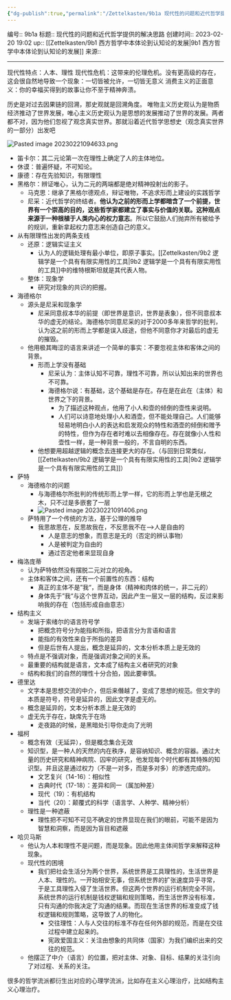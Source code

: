 ```yaml
---
{"dg-publish":true,"permalink":"/Zettelkasten/9b1a 现代性的问题和近代哲学提供的解决思路/","dgPassFrontmatter":true}
---
```


编号:: 9b1a
标题:: 现代性的问题和近代哲学提供的解决思路
创建时间:: 2023-02-20 19:02
up:: [[Zettelkasten/9b1 西方哲学中本体论到认知论的发展\|9b1 西方哲学中本体论到认知论的发展]]
来源:: 

---
现代性特点：人本、理性
现代性危机：这带来的伦理危机。没有更高级的存在，这会很自然地导致一个现象：一切皆被允许，一切皆无意义
消费主义的正面意义：你的幸福买得到的故事让你不至于精神奔溃。

历史是对过去因果链的回溯，那史观就是回溯角度。
唯物主义历史观认为是物质经济推动了世界发展，唯心主义历史观认为是思想的发展推动了世界的发展。两者都不对，因为他们忽视了观念真实世界。那就沿着近代哲学思想史（观念真实世界的一部分）出发吧


![Pasted image 20230221094633.png](/img/user/attachment/Pasted%20image%2020230221094633.png)

- 笛卡尔：其二元论第一次在理性上确定了人的主体地位。
- 休谟：普遍怀疑，不可知论。
- 康德：存在先验知识，有限理性
- 黑格尔：辨证唯心，认为二元的两端都是绝对精神投射出的影子。
	- 马克思：继承了黑格尔德观点，辩证唯物，不追求形而上建设的实践哲学
	- 尼采：近代哲学的终结者。**他认为之前的形而上学都暗含了一个前提，世界有一个崇高的目的，这些哲学家都建立了事实与价值的关联。这种观点来源于一种根植于人类内心的权力意志**。所以它鼓励人们抛弃所有被给予的规训，重新拿起权力意志来创造自己的意义。
- 从有限理性出发的两条支线
	- 还原：逻辑实证主义
		- 认为人的逻辑处理有最小单位，即原子事实。[[Zettelkasten/9b2 逻辑学是一个具有有限实用性的工具\|9b2 逻辑学是一个具有有限实用性的工具]]中的维特根斯坦就是其代表人物。
	- 整体：现象学
		- 研究对现象的共识的把握。
- 海德格尔
	- 源头是尼采和现象学
		- 尼采同意叔本华的前提（即世界是意识，世界是表象），但不同意叔本华的虚无的结论。海德格尔同意尼采的对于2000多年来哲学的批判，认为这之前的形而上学都是误入歧途，但他不同意你才对最后的虚无的摧毁。
	- 他用极其晦涩的语言来讲述一个简单的事实：不要忽视主体和客体之间的背景。
		- 形而上学没有基础
			- 尼采认为：主体认知不可靠，理性不可靠，所以认知出来的世界也不可靠。
			- 海德格尔说：有基础，这个基础是存在。存在是在此在（主体）和世界之下的背景。
				- 为了描述这种观点，他用了小人和壶的倾倒的壶性来说明。
				- 人们可以诗意地处理小人和酒壶，但不能处理自己。人们能够轻易地明白小人的表达和启发观众的特性和酒壶的倾倒和赠予的特性，但作为存在者时难以去相像存在。存在就像小人性和壶性一样，是一种背景一般的，不言自明的东西。
		- 他想要用超越逻辑的概念去连接更大的存在。（与回到日常类似，[[Zettelkasten/9b2 逻辑学是一个具有有限实用性的工具\|9b2 逻辑学是一个具有有限实用性的工具]]）
- 萨特
	- 海德格尔的问题
		- 与海德格尔所批判的传统形而上学一样，它的形而上学也是无根之木，只不过是多嵌套了一层
		- ![Pasted image 20230221091406.png](/img/user/attachment/Pasted%20image%2020230221091406.png)
	- 萨特用了一个传统的方法，基于公理的推导
		- 我思故思在，反思故我在，不反思我不在-->人是自由的
			- 人是意志的想象，而意志是无的（否定的辨认事物）
			- 人是被判定为自由的
			- 通过否定他者来显现自身
- 梅洛庞蒂
	- 认为萨特依然没有摆脱二元对立的视角。
	- 主体和客体之间，还有一个前置性的东西：结构
		- 真正的主体不是”我“，而是身体（精神和肉体的统一，非二元的）
		- 身体先于”我“与这个世界互动，因此产生一层又一层的结构，反过来影响我的存在（包括形成自由意志）
- 结构主义
	- 发端于索绪尔的语言符号学
		- 把概念符号分为能指和所指，把语言分为言语和语言
		- 能指的有效性来自于所指的差异
		- 但是后世有人提出，概念是延异的，文本分析本质上是无效的
	- 特点是不强调对象，而是强调对象之间的关系。
	- 最重要的结构就是语言，文本成了结构主义者研究的对象
	- 结构和我们的自然的理性十分合拍，因此要审慎。
- 德里达
	- 文字本是思想交流的中介，但后来僭越了，变成了思想的规范。但文字的本质是符号，符号是延异的，因此文字是虚无的。
	- 概念是延异的，文本分析本质上是无效的
	- 虚无先于存在，缺席先于在场
		- 走夜路的时候，是黑暗处引导你走向了光明
- 福柯
	- 概念有效（无延异），但是概念集合无效
	- 知识型，是一种人的天然的内在秩序，是容纳知识、概念的容器。通过大量的历史研究和精神病院、囚牢的研究，他发现每个时代都有其特殊的知识型。并且这是通过权力（不是一对多，而是多对多）的渗透完成的。
		- 文艺复兴（14-16）：相似性
		- 古典时代（17-18）：差异和同一（属加种差）
		- 现代（19）：有机结构
		- 当代（20）：颠覆式的科学（语言学、人种学、精神分析）
	- 理性是一种遮蔽
		- 理性把不可知不可见不确定的世界显现在我们的眼前，可能不是因为智慧和洞察，而是因为盲目和遮蔽
- 哈贝马斯
	- 他认为人本和理性不是问题，而是现象。因此他用主体间哲学来解释这种现象。
	- 现代性的困境
		- 我们把社会生活分为两个世界，系统世界是工具理性的，生活世界是人本、理性的。一开始相安无事，但系统世界的扩张速度异乎寻常，于是工具理性入侵了生活世界。但这两个世界的运行机制完全不同，系统世界的运行机制是钱权逻辑和规则策略，而生活世界没有标准，只有沟通的你我决定了沟通的结果。而现在生活世界的标准变成了钱权逻辑和规则策略，这导致了人的物化。
			- 交往理性：人与人交往的标准不存在任何外部的规范，而是在交往过程中建立起来的。
			- 宪政爱国主义：关注由想象的共同体（国家）为我们编织出来的交往的规范。
	- 他摆正了中介（语言）的位置，把对主体、对象、目标、结果的关注引向了对过程、关系的关注。

很多的哲学流派都衍生出对应的心理学流派，比如存在主义心理治疗，比如结构主义心理治疗。